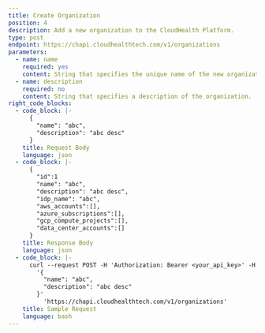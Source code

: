 ```yaml
---
title: Create Organization
position: 4
description: Add a new organization to the CloudHealth Platform.
type: post
endpoint: https://chapi.cloudhealthtech.com/v1/organizations
parameters:
  - name: name
    required: yes
    content: String that specifies the unique name of the new organization.
  - name: description
    required: no
    content: String that specifies a description of the organization.
right_code_blocks:
  - code_block: |-
      {
        "name": "abc",
        "description": "abc desc"
      }
    title: Request Body
    language: json
  - code_block: |-
      {
        "id":1
        "name": "abc",
        "description": "abc desc",
        "idp_name": "abc",
        "aws_accounts":[],
        "azure_subscriptions":[],
        "gcp_compute_projects":[],
        "data_center_accounts":[]
      }
    title: Response Body
    language: json
  - code_block: |-
      curl --request POST -H 'Authorization: Bearer <your_api_key>' -H 'Content-Type: application/json' -d
        '{
          "name": "abc",
          "description": "abc desc"
        }'    
          'https://chapi.cloudhealthtech.com/v1/organizations'
    title: Sample Request
    language: bash
---
```

